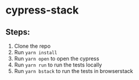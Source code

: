 # cypress-stack

## Steps:

1. Clone the repo
2. Run `yarn install`
3. Run `yarn open` to open the cypress
4. Run `yarn run` to run the tests locally
5. Run `yarn bstack` to run the tests in browserstack

